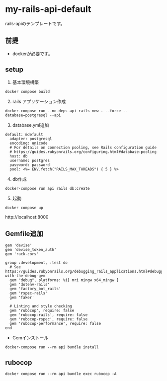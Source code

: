 # my-rails-api-default


rails-apiのテンプレートです。

## 前提

- dockerが必要です。

## setup
1. 基本環境構築
```
docker compose build
```
2. rails アプリケーション作成
```
docker-compose run --no-deps api rails new . --force --database=postgresql --api
```
3. database.yml追加

```
default: &default
  adapter: postgresql
  encoding: unicode
  # For details on connection pooling, see Rails configuration guide
  # https://guides.rubyonrails.org/configuring.html#database-pooling
  host: db
  username: postgres
  password: password
  pool: <%= ENV.fetch("RAILS_MAX_THREADS") { 5 } %>
```

4. db作成
```
docker-compose run api rails db:create
```

5. 起動
```
docker compose up
```

http://localhost:8000

## Gemfile追加

```
gem 'devise'
gem 'devise_token_auth'
gem 'rack-cors'

group :development, :test do
  # See https://guides.rubyonrails.org/debugging_rails_applications.html#debugging-with-the-debug-gem
  gem "debug", platforms: %i[ mri mingw x64_mingw ]
  gem 'dotenv-rails'
  gem 'factory_bot_rails'
  gem 'rspec-rails'
  gem 'faker'

  # Linting and style checking
  gem 'rubocop', require: false
  gem 'rubocop-rails', require: false
  gem 'rubocop-rspec', require: false
  gem 'rubocop-performance', require: false
end

```
* Gemインストール
```
docker-compose run --rm api bundle install
```

## rubocop

```
docker compose run --rm api bundle exec rubocop -A
```
